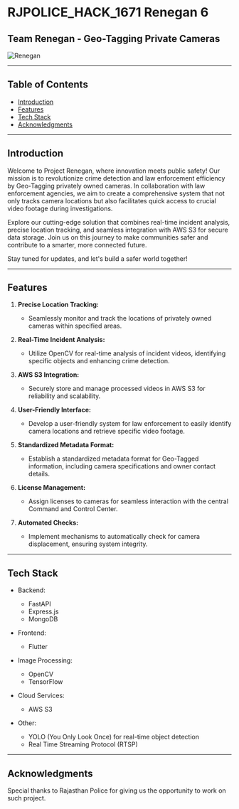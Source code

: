 # RJPOLICE_HACK_1671 Renegan 6

## Team Renegan - Geo-Tagging Private Cameras

![Renegan](https://github.com/TeamRenegan/RJPOLICE_HACK_1671_Renegan_6/assets/50258606/52813258-7af2-4263-a953-928483da0772)


---

## Table of Contents

- [Introduction](#introduction)
- [Features](#features)
- [Tech Stack](#tech-stack)
- [Acknowledgments](#acknowledgments)

---

## Introduction 

Welcome to Project Renegan, where innovation meets public safety! Our mission is to revolutionize crime detection and law enforcement efficiency by Geo-Tagging privately owned cameras. In collaboration with law enforcement agencies, we aim to create a comprehensive system that not only tracks camera locations but also facilitates quick access to crucial video footage during investigations.

Explore our cutting-edge solution that combines real-time incident analysis, precise location tracking, and seamless integration with AWS S3 for secure data storage. Join us on this journey to make communities safer and contribute to a smarter, more connected future.

Stay tuned for updates, and let's build a safer world together!

---

## Features

1. **Precise Location Tracking:**
   - Seamlessly monitor and track the locations of privately owned cameras within specified areas.

2. **Real-Time Incident Analysis:**
   - Utilize OpenCV for real-time analysis of incident videos, identifying specific objects and enhancing crime detection.

3. **AWS S3 Integration:**
   - Securely store and manage processed videos in AWS S3 for reliability and scalability.

4. **User-Friendly Interface:**
   - Develop a user-friendly system for law enforcement to easily identify camera locations and retrieve specific video footage.

5. **Standardized Metadata Format:**
   - Establish a standardized metadata format for Geo-Tagged information, including camera specifications and owner contact details.

6. **License Management:**
   - Assign licenses to cameras for seamless interaction with the central Command and Control Center.

7. **Automated Checks:**
   - Implement mechanisms to automatically check for camera displacement, ensuring system integrity.

---

## Tech Stack

- Backend:
  - FastAPI
  - Express.js
  - MongoDB

- Frontend:
  - Flutter

- Image Processing:
  - OpenCV
  - TensorFlow

- Cloud Services:
  - AWS S3

- Other:
  - YOLO (You Only Look Once) for real-time object detection
  - Real Time Streaming Protocol (RTSP)

---

## Acknowledgments

Special thanks to Rajasthan Police for giving us the opportunity to work on such project.
